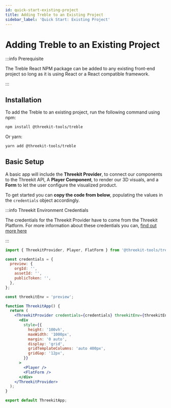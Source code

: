 ```yaml
---
id: quick-start-existing-project
title: Adding Treble to an Existing Project
sidebar_label: 'Quick Start: Existing Project'
---
```


# Adding Treble to an Existing Project

:::info Prerequisite

The Treble React NPM package can be added to any existing front-end project so long as it is using React or a React compatible framework.

:::

## Installation

To add the Treble to an existing project, run the following command using npm:

```bash
npm install @threekit-tools/treble
```

Or yarn:

```bash
yarn add @threekit-tools/treble
```

## Basic Setup

A basic app will include the **Threekit Provider**, to connect our components to the Threekit API, A **Player Component**, to render our 3D visuals, and a **Form** to let the user configure the visualized product.

To get started you can **copy the code from below**, populating the values in the `credentials` object accordingly.

:::info Threekit Environment Credentials

The credentials for the Threekit Provider have to come from the Threekit Platform. For more information about these credentials you can, [find out more here](threekit-credentials)

:::

```jsx
import { ThreekitProvider, Player, FlatForm } from '@threekit-tools/treble';

const credentials = {
  preview: {
    orgId: '',
    assetId: '',
    publicToken: '',
  },
};

const threekitEnv = 'preview';

function ThreekitApp() {
  return (
    <ThreekitProvider credentials={credentials} threekitEnv={threekitEnv}>
      <div
        style={{
          height: '100vh',
          maxWidth: '1000px',
          margin: '0 auto',
          display: 'grid',
          gridTemplateColumns: 'auto 400px',
          gridGap: '12px',
        }}
      >
        <Player />
        <FlatForm />
      </div>
    </ThreekitProvider>
  );
}

export default ThreekitApp;
```
